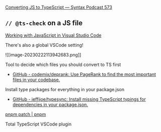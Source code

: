 
[Converting JS to TypeScript — Syntax Podcast 573](https://syntax.fm/show/573/converting-js-to-typescript)

## `// @ts-check` on a JS file

[Working with JavaScript in Visual Studio Code](https://code.visualstudio.com/docs/nodejs/working-with-javascript#_type-checking-javascript)


There's also a global VSCode setting!

![[image-20230222113942683.png]]



Tool to decide which files you should convert to TS first
- [GitHub - codemix/deprank: Use PageRank to find the most important files in your codebase.](https://github.com/codemix/deprank)


Install type packages for everything in your package.json
- [GitHub - jeffijoe/typesync: Install missing TypeScript typings for dependencies in your package.json.](https://github.com/jeffijoe/typesync)

[pnpm patch <pkg> | pnpm](https://pnpm.io/cli/patch)

Total TypeScript VSCode plugin
